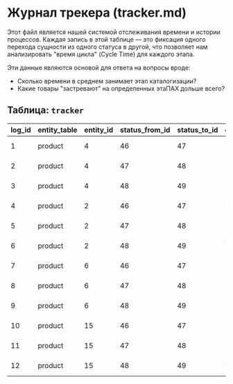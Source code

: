 # Журнал трекера (tracker.md)

Этот файл является нашей системой отслеживания времени и истории процессов. Каждая запись в этой таблице — это фиксация одного перехода сущности из одного статуса в другой, что позволяет нам анализировать "время цикла" (Cycle Time) для каждого этапа.

Эти данные являются основой для ответа на вопросы вроде:
*   Сколько времени в среднем занимает этап каталогизации?
*   Какие товары "застревают" на определенных этаПАХ дольше всего?

## Таблица: `tracker`

| log_id | entity_table | entity_id | status_from_id | status_to_id | changed_at |
| :--- | :--- | :--- | :--- | :--- | :--- |
| 1 | product | 4 | 46 | 47 | 2024-05-13T13:00:00Z |
| 2 | product | 4 | 47 | 48 | 2024-05-13T13:00:00Z |
| 3 | product | 4 | 48 | 49 | 2024-05-13T13:05:00Z |
| 4 | product | 2 | 46 | 47 | 2024-05-13T13:10:00Z |
| 5 | product | 2 | 47 | 48 | 2024-05-13T13:10:00Z |
| 6 | product | 2 | 48 | 49 | 2024-05-13T13:15:00Z |
| 7 | product | 6 | 46 | 47 | 2024-05-13T13:20:00Z |
| 8 | product | 6 | 47 | 48 | 2024-05-13T13:20:00Z |
| 9 | product | 6 | 48 | 49 | 2024-05-13T13:25:00Z |
| 10 | product | 15 | 46 | 47 | 2024-05-13T13:30:00Z |
| 11 | product | 15 | 47 | 48 | 2024-05-13T13:30:00Z |
| 12 | product | 15 | 48 | 49 | 2024-05-13T13:35:00Z |
